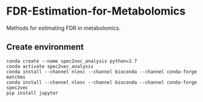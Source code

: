 # FDR-Estimation-for-Metabolomics
Methods for estimating FDR in metabolomics.

## Create environment
```
conda create --name spec2vec_analysis python=3.7
conda activate spec2vec_analysis
conda install --channel nlesc --channel bioconda --channel conda-forge matchms
conda install --channel nlesc --channel bioconda --channel conda-forge spec2vec
pip install jupyter
```
